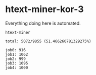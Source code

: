 # htext-miner-kor-3

Everything doing here is automated.

```
htext-miner

total: 5072/9855 (51.466260781329275%)

job0: 916
job1: 1062
job2: 999
job3: 1095
job4: 1000
```